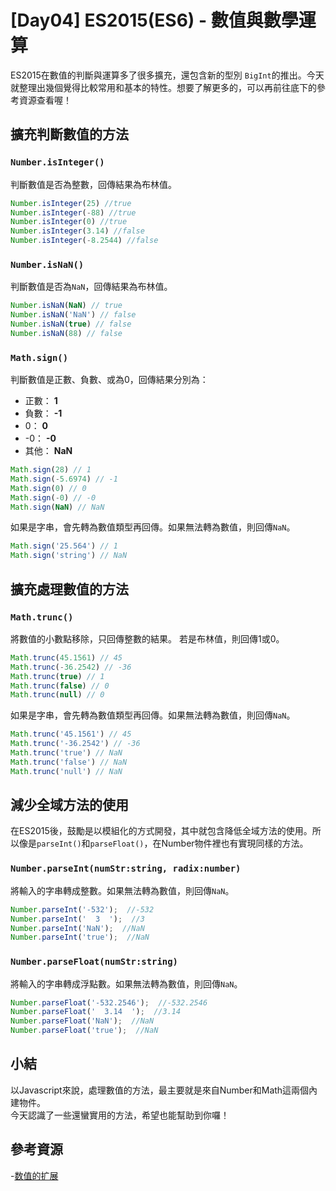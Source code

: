 # [Day04] ES2015(ES6) - 數值與數學運算

ES2015在數值的判斷與運算多了很多擴充，還包含新的型別 `BigInt`的推出。今天就整理出幾個覺得比較常用和基本的特性。想要了解更多的，可以再前往底下的參考資源查看喔！

## 擴充判斷數值的方法

### `Number.isInteger()`
判斷數值是否為整數，回傳結果為布林值。

```javascript
Number.isInteger(25) //true
Number.isInteger(-88) //true
Number.isInteger(0) //true
Number.isInteger(3.14) //false
Number.isInteger(-8.2544) //false
```

### `Number.isNaN()`
判斷數值是否為`NaN`，回傳結果為布林值。

```javascript
Number.isNaN(NaN) // true
Number.isNaN('NaN') // false
Number.isNaN(true) // false
Number.isNaN(88) // false
```

### `Math.sign()`
判斷數值是正數、負數、或為0，回傳結果分別為：
  - 正數： **1**
  - 負數： **-1**
  - 0： **0**
  - -0： **-0**
  - 其他： **NaN**

```javascript
Math.sign(28) // 1
Math.sign(-5.6974) // -1
Math.sign(0) // 0
Math.sign(-0) // -0
Math.sign(NaN) // NaN
```

如果是字串，會先轉為數值類型再回傳。如果無法轉為數值，則回傳`NaN`。

```javascript
Math.sign('25.564') // 1
Math.sign('string') // NaN
```

## 擴充處理數值的方法

### `Math.trunc()`

將數值的小數點移除，只回傳整數的結果。
若是布林值，則回傳1或0。

```javascript
Math.trunc(45.1561) // 45
Math.trunc(-36.2542) // -36
Math.trunc(true) // 1
Math.trunc(false) // 0
Math.trunc(null) // 0
```

如果是字串，會先轉為數值類型再回傳。如果無法轉為數值，則回傳`NaN`。

```javascript
Math.trunc('45.1561') // 45
Math.trunc('-36.2542') // -36
Math.trunc('true') // NaN
Math.trunc('false') // NaN
Math.trunc('null') // NaN
```

## 減少全域方法的使用

在ES2015後，鼓勵是以模組化的方式開發，其中就包含降低全域方法的使用。所以像是`parseInt()`和`parseFloat()`，在Number物件裡也有實現同樣的方法。

### `Number.parseInt(numStr:string, radix:number)`

將輸入的字串轉成整數。如果無法轉為數值，則回傳`NaN`。

```javascript
Number.parseInt('-532');  //-532
Number.parseInt('  3  ');  //3
Number.parseInt('NaN');  //NaN
Number.parseInt('true');  //NaN
```

### `Number.parseFloat(numStr:string)`

將輸入的字串轉成浮點數。如果無法轉為數值，則回傳`NaN`。

```javascript
Number.parseFloat('-532.2546');  //-532.2546
Number.parseFloat('  3.14  ');  //3.14
Number.parseFloat('NaN');  //NaN
Number.parseFloat('true');  //NaN
```

## 小結
以Javascript來說，處理數值的方法，最主要就是來自Number和Math這兩個內建物件。   
今天認識了一些還蠻實用的方法，希望也能幫助到你囉！

## 參考資源

-[数值的扩展](https://es6.ruanyifeng.com/#docs/number)

